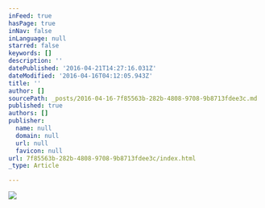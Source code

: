```yaml
---
inFeed: true
hasPage: true
inNav: false
inLanguage: null
starred: false
keywords: []
description: ''
datePublished: '2016-04-21T14:27:16.031Z'
dateModified: '2016-04-16T04:12:05.943Z'
title: ''
author: []
sourcePath: _posts/2016-04-16-7f85563b-282b-4808-9708-9b8713fdee3c.md
published: true
authors: []
publisher:
  name: null
  domain: null
  url: null
  favicon: null
url: 7f85563b-282b-4808-9708-9b8713fdee3c/index.html
_type: Article

---
```

![](https://the-grid-user-content.s3-us-west-2.amazonaws.com/b5d33c65-336f-46ba-b772-a08a70a2c841.jpg)